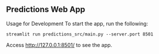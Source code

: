 ## Predictions Web App


Usage for Development
To start the app, run the following:
```
streamlit run predictions_src/main.py --server.port 8501
```
Access http://127.0.0.1:8501/ to see the app.